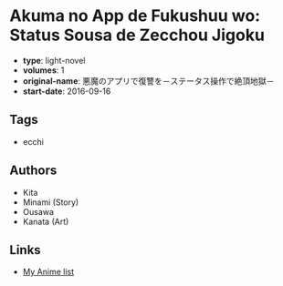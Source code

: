 # Akuma no App de Fukushuu wo: Status Sousa de Zecchou Jigoku

-   **type**: light-novel
-   **volumes**: 1
-   **original-name**: 悪魔のアプリで復讐を－ステータス操作で絶頂地獄－
-   **start-date**: 2016-09-16

## Tags

-   ecchi

## Authors

-   Kita
-   Minami (Story)
-   Ousawa
-   Kanata (Art)

## Links

-   [My Anime list](https://myanimelist.net/manga/101315/Akuma_no_App_de_Fukushuu_wo__Status_Sousa_de_Zecchou_Jigoku)
